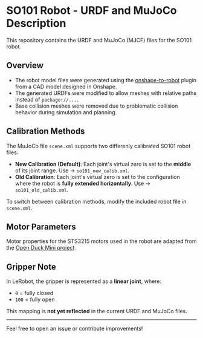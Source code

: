 # SO101 Robot - URDF and MuJoCo Description

This repository contains the URDF and MuJoCo (MJCF) files for the SO101 robot.

## Overview

- The robot model files were generated using the [onshape-to-robot](https://github.com/Rhoban/onshape-to-robot) plugin from a CAD model designed in Onshape.
- The generated URDFs were modified to allow meshes with relative paths instead of `package://...`.
- Base collision meshes were removed due to problematic collision behavior during simulation and planning.

## Calibration Methods

The MuJoCo file `scene.xml` supports two differenly calibrated SO101 robot files:

- **New Calibration (Default)**: Each joint's virtual zero is set to the **middle** of its joint range. Use -> `so101_new_calib.xml`. 
- **Old Calibration**: Each joint's virtual zero is set to the configuration where the robot is **fully extended horizontally**. Use -> `so101_old_calib.xml`.

To switch between calibration methods, modify the included robot file in `scene.xml`.

## Motor Parameters

Motor properties for the STS3215 motors used in the robot are adapted from the [Open Duck Mini project](https://github.com/apirrone/Open_Duck_Mini).

## Gripper Note

In LeRobot, the gripper is represented as a **linear joint**, where:

* `0` = fully closed
* `100` = fully open

This mapping is **not yet reflected** in the current URDF and MuJoCo files. 

---

Feel free to open an issue or contribute improvements!
